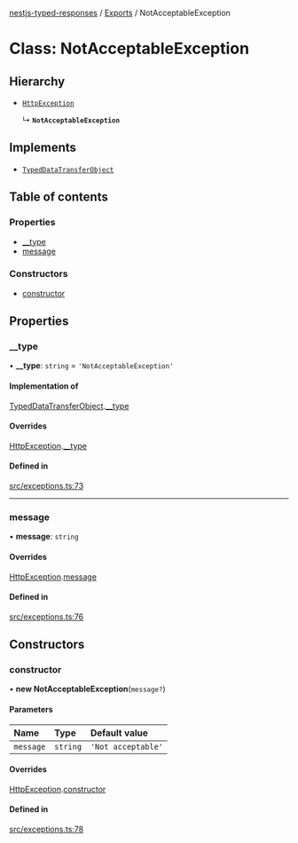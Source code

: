 [nestjs-typed-responses](../README.md) / [Exports](../modules.md) / NotAcceptableException

# Class: NotAcceptableException

## Hierarchy

- [`HttpException`](HttpException.md)

  ↳ **`NotAcceptableException`**

## Implements

- [`TypedDataTransferObject`](../interfaces/TypedDataTransferObject.md)

## Table of contents

### Properties

- [\_\_type](NotAcceptableException.md#__type)
- [message](NotAcceptableException.md#message)

### Constructors

- [constructor](NotAcceptableException.md#constructor)

## Properties

### \_\_type

• **\_\_type**: `string` = `'NotAcceptableException'`

#### Implementation of

[TypedDataTransferObject](../interfaces/TypedDataTransferObject.md).[__type](../interfaces/TypedDataTransferObject.md#__type)

#### Overrides

[HttpException](HttpException.md).[__type](HttpException.md#__type)

#### Defined in

[src/exceptions.ts:73](https://github.com/igrek8/nestjs-typed-responses/blob/c965990/src/exceptions.ts#L73)

___

### message

• **message**: `string`

#### Overrides

[HttpException](HttpException.md).[message](HttpException.md#message)

#### Defined in

[src/exceptions.ts:76](https://github.com/igrek8/nestjs-typed-responses/blob/c965990/src/exceptions.ts#L76)

## Constructors

### constructor

• **new NotAcceptableException**(`message?`)

#### Parameters

| Name | Type | Default value |
| :------ | :------ | :------ |
| `message` | `string` | `'Not acceptable'` |

#### Overrides

[HttpException](HttpException.md).[constructor](HttpException.md#constructor)

#### Defined in

[src/exceptions.ts:78](https://github.com/igrek8/nestjs-typed-responses/blob/c965990/src/exceptions.ts#L78)
